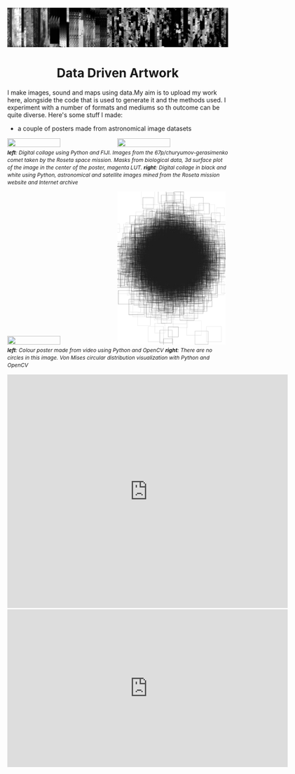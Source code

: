 ![](/banner.PNG)


<h1 align="center"> 
Data Driven Artwork
</h1>

I make images, sound and maps using data.My aim is to upload my work here, alongside the code that is used to generate it and the methods used. I experiment with a number of formats and mediums so th outcome can be quite diverse. Here's some stuff I made:

- a couple of posters made from astronomical image datasets
<p>
<img src="posterfinal.webp"  width="49%" height="20%"> <img src="sortgridnew.jpg"  width="49%" height="20%">
<em style="font-size: 12px;"> <b>left</b>: Digital collage using Python and FIJI. Images from the 67p/churyumov-gerasimenko comet taken by the Roseta space mission. Masks from biological data, 3d surface plot of the image in the center of the poster, magenta LUT. </em>
<em style="font-size: 12px;"> <b>right</b>: Digital collage in black and white using Python, astronomical and satellite images mined from the Roseta mission website and Internet archive</em>
</p>

<img src="cloudeq.jpg"  width="49%" height="20%"> <img src="tarkos.PNG"  width="49%" height="20%">
<em style="font-size: 12px;"> <b>left</b>: Colour poster made from video using Python and OpenCV</em>
<em style="font-size: 12px;"> <b>right</b>: There are no circles in this image. Von Mises circular distribution visualization with Python and OpenCV</em>


<iframe title="vimeo-player" src="https://player.vimeo.com/video/803008038?h=1dcdf76895" width="640" height="533" frameborder="0" allowfullscreen></iframe>

<iframe title="vimeo-player" src="https://player.vimeo.com/video/803001043?h=8c72fc71ed" width="640" height="360" frameborder="0"    allowfullscreen></iframe>
